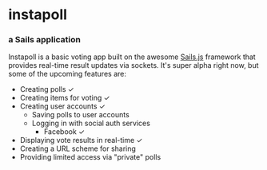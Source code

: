 # instapoll
### a Sails application

Instapoll is a basic voting app built on the awesome [Sails.js](https://github.com/balderdashy/sails) framework that provides real-time result updates via sockets. It's super alpha right now, but some of the upcoming features are:

- Creating polls &#x2713;
- Creating items for voting &#x2713;
- Creating user accounts &#x2713;
  - Saving polls to user accounts
  - Logging in with social auth services
    - Facebook &#x2713;
- Displaying vote results in real-time &#x2713;
- Creating a URL scheme for sharing
- Providing limited access via "private" polls

